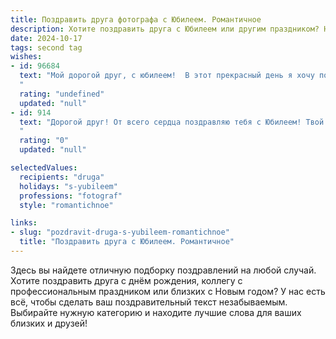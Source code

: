 ```yaml
---
title: Поздравить друга фотографа с Юбилеем. Романтичное
description: Хотите поздравить друга с Юбилеем или другим праздником? Наш ИИ создаст незабываемое поздравление, а вы обязательно выделитесь среди других.  
date: 2024-10-17
tags: second tag
wishes:
- id: 96684
  text: "Мой дорогой друг, с юбилеем!  В этот прекрасный день я хочу поздравить тебя не только как замечательного человека, но и как истинного волшебника света и тени, как фотографа, который умеет запечатлеть самые тонкие и трогательные моменты жизни.  Твои снимки – это не просто фотографии, это истории, полные эмоций,  это частички души, застывшие во времени.  Пусть твоя жизнь, как лучшие твои работы, будет наполнена яркими красками, теплом и бесконечной любовью. Желаю тебе  множества прекрасных мгновений, которые ты сможешь запечатлеть и сохранить для потомков,  и чтобы каждый новый день был таким же прекрасным, как твое  искусство. Счастья тебе, дорогой друг, и всего самого светлого!
  "
  rating: "undefined"
  updated: "null"
- id: 914
  text: "Дорогой друг! От всего сердца поздравляю тебя с Юбилеем! Твой талант фотографа – это дар видеть мир в особенном свете, ловить неуловимые мгновения и превращать их в вечную красоту. Пусть твой жизненный путь будет таким же ярким, как вспышка твоей камеры, наполненным любовью, вдохновением и счастьем.
  "
  rating: "0"
  updated: "null"

selectedValues:
  recipients: "druga"
  holidays: "s-yubileem"
  professions: "fotograf"
  style: "romantichnoe"

links:
- slug: "pozdravit-druga-s-yubileem-romantichnoe"
  title: "Поздравить друга с Юбилеем. Романтичное"
---
```


Здесь вы найдете отличную подборку поздравлений на любой случай. 
Хотите поздравить друга с днём рождения, коллегу с профессиональным праздником или близких с Новым годом? У нас есть всё, чтобы сделать ваш поздравительный текст незабываемым. Выбирайте нужную категорию и находите лучшие слова для ваших близких и друзей!
